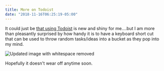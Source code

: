 ```yaml
---
title: More on Todoist
date: "2018-11-16T06:25:19-05:00"
---
```


It could just be [that using Todoist](https://scottw.com/mini-todo-list-showdown) is new and shiny for me....but I am more than pleasantly surprised by how handy it is to have a keyboard short cut that can be used to throw random tasks/ideas into a bucket as they pop into my mind.

![Updated image with whitespace removed](/assets/images/posts/screenshots/todoist.png)

Hopefully it doesn't wear off anytime soon.
